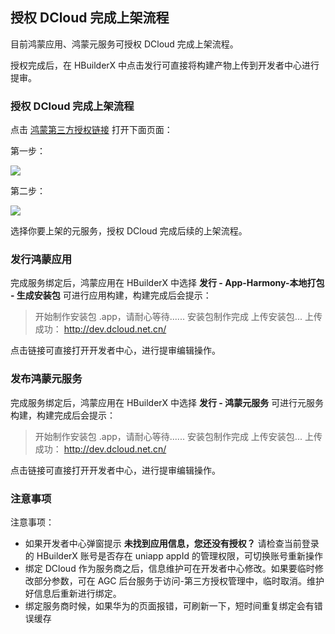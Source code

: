 ## 授权 DCloud 完成上架流程

目前鸿蒙应用、鸿蒙元服务可授权 DCloud 完成上架流程。

授权完成后，在 HBuilderX 中点击发行可直接将构建产物上传到开发者中心进行提审。

### 授权 DCloud 完成上架流程

点击 [鸿蒙第三方授权链接](https://developer.huawei.com/consumer/cn/service/josp/agc/index.html#/authorization?clientId=1553077832379297600&type=1?ha_source=Dcloud&ha_sourceId=89000448) 打开下面页面：

第一步：

![](https://web-ext-storage.dcloud.net.cn/uni-app/harmony/f4f354d9-bfe0-4a75-aaa5-65ca66882316.png)

第二步：

![](https://web-ext-storage.dcloud.net.cn/uni-app/harmony/fd9c19a8-40e5-482f-a94c-b527cd8952f8.png)

选择你要上架的元服务，授权 DCloud 完成后续的上架流程。

### 发行鸿蒙应用

完成服务绑定后，鸿蒙应用在 HBuilderX 中选择 **发行 - App-Harmony-本地打包 - 生成安装包** 可进行应用构建，构建完成后会提示：

> 开始制作安装包 .app，请耐心等待......
> 安装包制作完成
> 上传安装包...
> 上传成功： http://dev.dcloud.net.cn/

点击链接可直接打开开发者中心，进行提审编辑操作。

### 发布鸿蒙元服务

完成服务绑定后，鸿蒙应用在 HBuilderX 中选择 **发行 - 鸿蒙元服务** 可进行元服务构建，构建完成后会提示：

> 开始制作安装包 .app，请耐心等待......
> 安装包制作完成
> 上传安装包...
> 上传成功： http://dev.dcloud.net.cn/

点击链接可直接打开开发者中心，进行提审编辑操作。

### 注意事项

注意事项：

- 如果开发者中心弹窗提示 **未找到应用信息，您还没有授权？** 请检查当前登录的 HBuilderX 账号是否存在 uniapp appId 的管理权限，可切换账号重新操作
- 绑定 DCloud 作为服务商之后，信息维护可在开发者中心修改。如果要临时修改部分参数，可在 AGC 后台服务于访问-第三方授权管理中，临时取消。维护好信息后重新进行绑定。
- 绑定服务商时候，如果华为的页面报错，可刷新一下，短时间重复绑定会有错误缓存
